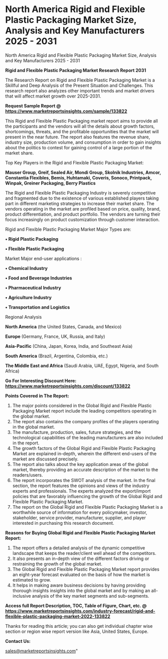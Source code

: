 # North America Rigid and Flexible Plastic Packaging Market Size, Analysis and Key Manufacturers 2025 - 2031
North America Rigid and Flexible Plastic Packaging Market Size, Analysis and Key Manufacturers 2025 - 2031

<strong>Rigid and Flexible Plastic Packaging Market Research Report 2031</strong>

The Research Report on Rigid and Flexible Plastic Packaging Market is a Skillful and Deep Analysis of the Present Situation and Challenges. This research report also analyzes other important trends and market drivers that will affect market growth over 2025-2031.

<strong>Request Sample Report @ <a href=https://www.marketreportsinsights.com/sample/133822>https://www.marketreportsinsights.com/sample/133822</a></strong>

This Rigid and Flexible Plastic Packaging market report aims to provide all the participants and the vendors will all the details about growth factors, shortcomings, threats, and the profitable opportunities that the market will present in the near future. The report also features the revenue share, industry size, production volume, and consumption in order to gain insights about the politics to contest for gaining control of a large portion of the market share.

Top Key Players in the Rigid and Flexible Plastic Packaging Market:

<strong>Mauser Group, Greif, Sealed Air, Mondi Group, Skolnik Industries, Amcor, Constantia Flexibles, Bemis, Huhtamaki, Coveris, Sonoco, Printpack, Winpak, Greiner Packaging, Berry Plastics</strong>

The Rigid and Flexible Plastic Packaging Industry is severely competitive and fragmented due to the existence of various established players taking part in different marketing strategies to increase their market share. The vendors operating in the market are profiled based on price, quality, brand, product differentiation, and product portfolio. The vendors are turning their focus increasingly on product customization through customer interaction.

Rigid and Flexible Plastic Packaging Market Major Types are:

<strong>• Rigid Plastic Packaging

• Flexible Plastic Packaging</strong>

Market Major end-user applications :

<strong>• Chemical Industry

• Food and Beverage Industries

• Pharmaceutical Industry

• Agriculture Industry

• Transportation and Logistics</strong>

Regional Analysis

</u><strong><b>North America</b></strong> (the United States, Canada, and Mexico)

<strong><b>Europe </b></strong>(Germany, France, UK, Russia, and Italy)

<strong><b>Asia-Pacific</b></strong> (China, Japan, Korea, India, and Southeast Asia)

<strong><b>South America</b></strong> (Brazil, Argentina, Colombia, etc.)

<strong><b>The Middle East and Africa</b></strong> (Saudi Arabia, UAE, Egypt, Nigeria, and South Africa)

<strong>Go For Interesting Discount Here: <a href=https://www.marketreportsinsights.com/discount/133822>https://www.marketreportsinsights.com/discount/133822</a></strong>

<strong>Points Covered in The Report:</strong>
<ol>
  <li>The major points considered in the Global Rigid and Flexible Plastic Packaging Market report include the leading competitors operating in the global market.</li>
  <li>The report also contains the company profiles of the players operating in the global market.</li>
  <li>The manufacture, production, sales, future strategies, and the technological capabilities of the leading manufacturers are also included in the report.</li>
  <li>The growth factors of the Global Rigid and Flexible Plastic Packaging Market are explained in-depth, wherein the different end-users of the market are discussed precisely.</li>
  <li>The report also talks about the key application areas of the global market, thereby providing an accurate description of the market to the readers/users.</li>
  <li>The report incorporates the SWOT analysis of the market. In the final section, the report features the opinions and views of the industry experts and professionals. The experts analyzed the export/import policies that are favorably influencing the growth of the Global Rigid and Flexible Plastic Packaging Market.</li>
  <li>The report on the Global Rigid and Flexible Plastic Packaging Market is a worthwhile source of information for every policymaker, investor, stakeholder, service provider, manufacturer, supplier, and player interested in purchasing this research document.</li>
</ol>
<strong>Reasons for Buying Global Rigid and Flexible Plastic Packaging Market Report:</strong>

<ol>
  <li>The report offers a detailed analysis of the dynamic competitive landscape that keeps the reader/client well ahead of the competitors.</li>
  <li>It also presents an in-depth view of the different factors driving or restraining the growth of the global market.</li>
  <li>The Global Rigid and Flexible Plastic Packaging Market report provides an eight-year forecast evaluated on the basis of how the market is estimated to grow.</li>
  <li>It helps in making aware business decisions by having providing thorough insights insights into the global market and by making an all-inclusive analysis of the key market segments and sub-segments.</li>
</ol>
<strong>Access full Report Description, TOC, Table of Figure, Chart, etc. @ <a href=https://www.marketreportsinsights.com/industry-forecast/rigid-and-flexible-plastic-packaging-market-2022-133822>https://www.marketreportsinsights.com/industry-forecast/rigid-and-flexible-plastic-packaging-market-2022-133822</a></strong>


Thanks for reading this article; you can also get individual chapter wise section or region wise report version like Asia, United States, Europe.

<strong>Contact Us:</strong>

sales@marketreportsinsights.com"
